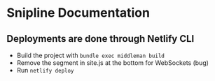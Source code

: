 # Snipline Documentation

## Deployments are done through Netlify CLI

* Build the project with `bundle exec middleman build`
* Remove the segment in site.js at the bottom for WebSockets (bug)
* Run `netlify deploy`